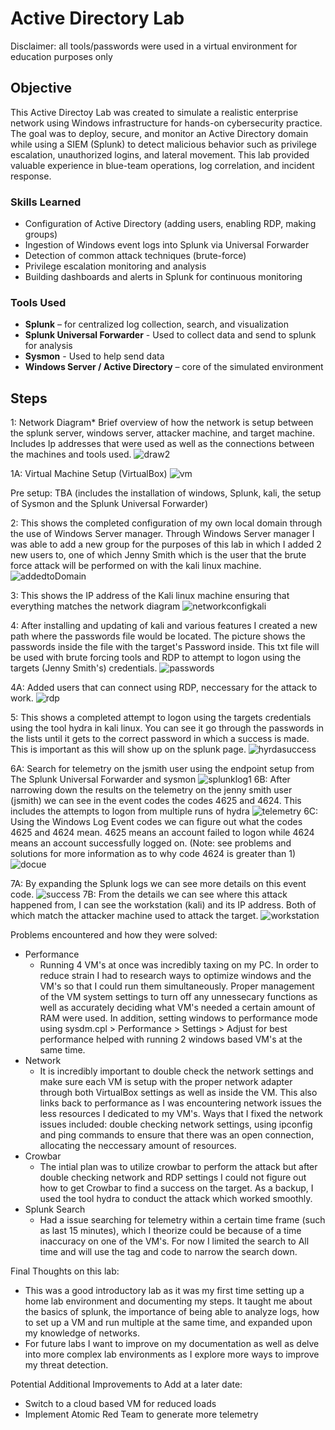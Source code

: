 # Active Directory Lab

Disclaimer: all tools/passwords were used in a virtual environment for education purposes only
## Objective

This Active Directoy Lab was created to simulate a realistic enterprise network using Windows infrastructure for hands-on cybersecurity practice. The goal was to deploy, secure, and monitor an Active Directory domain while using a SIEM (Splunk) to detect malicious behavior such as privilege escalation, unauthorized logins, and lateral movement. This lab provided valuable experience in blue-team operations, log correlation, and incident response.

### Skills Learned

- Configuration of Active Directory (adding users, enabling RDP, making groups)
- Ingestion of Windows event logs into Splunk via Universal Forwarder
- Detection of common attack techniques (brute-force)
- Privilege escalation monitoring and analysis
- Building dashboards and alerts in Splunk for continuous monitoring

### Tools Used

- **Splunk** – for centralized log collection, search, and visualization
- **Splunk Universal Forwarder** - Used to collect data and send to splunk for analysis
- **Sysmon** - Used to help send data
- **Windows Server / Active Directory** – core of the simulated environment 

  
## Steps

1: Network Diagram*
Brief overview of how the network is setup between the splunk server, windows server, attacker machine, and target machine. Includes Ip addresses that were used as well as the connections between the machines and tools used.
![draw2](https://github.com/user-attachments/assets/2cefb5ec-4a18-44cf-9cb1-e64902e8ac02)

1A: Virtual Machine Setup (VirtualBox) 
![vm](https://github.com/user-attachments/assets/aa0d578c-59ac-4383-a59d-71b351dd3a98)

Pre setup: TBA (includes the installation of windows, Splunk, kali, the setup of Sysmon and the Splunk Universal Forwarder) 

2: This shows the completed configuration of my own local domain through the use of Windows Server manager. Through Windows Server manager I was able to add a new group for the purposes of this lab in which I added 2 new users to, one of which Jenny Smith which is the user that the brute force attack will be performed on with the kali linux machine. 
![addedtoDomain](https://github.com/user-attachments/assets/072377f4-c063-4c89-94f0-89dffa3c455b)




3: This shows the IP address of the Kali linux machine ensuring that everything matches the network diagram
![networkconfigkali](https://github.com/user-attachments/assets/19707c62-6355-447c-8c7e-b0b233b5f369)




4: After installing and updating of kali and various features I created a new path where the passwords file would be located. The picture shows the passwords inside the file with the target's Password inside. This txt file will be used with brute forcing tools and RDP to attempt to logon using the targets (Jenny Smith's) credentials. 
![passwords](https://github.com/user-attachments/assets/bbdb4d5f-b3e6-4419-ac9b-4b0673bc5184)




4A: Added users that can connect using RDP, neccessary for the attack to work. 
![rdp](https://github.com/user-attachments/assets/26e06b14-1121-4e85-8976-35a8d0a74a3e)




5: This shows a completed attempt to logon using the targets credentials using the tool hydra in kali linux. You can see it go through the passwords in the lists until it gets to the correct password in which a success is made. This is important as this will show up on the splunk page. 
![hyrdasuccess](https://github.com/user-attachments/assets/43614fba-3bc6-4a45-984a-633a84eae2cc)




6A: Search for telemetry on the jsmith user using the endpoint setup from The Splunk Universal Forwarder and sysmon
![splunklog1](https://github.com/user-attachments/assets/f140490d-0bb1-4d48-b407-e4cc0a3ef1e0)
6B: After narrowing down the results on the telemetry on the jenny smith user (jsmith) we can see in the event codes the codes 4625 and 4624. This includes the attempts to logon from multiple runs of hydra 
![telemetry](https://github.com/user-attachments/assets/4ce7c453-f34d-441b-a4ef-b7814b1ff0cb)
6C: Using the Windows Log Event codes we can figure out what the codes 4625 and 4624 mean. 4625 means an account failed to logon while 4624 means an account successfully logged on. (Note: see problems and solutions for more information as to why code 4624 is greater than 1)
![docue](https://github.com/user-attachments/assets/61d4a3cc-a4c9-4b56-8b84-12ddc940db97)





7A: By expanding the Splunk logs we can see more details on this event code.
![success](https://github.com/user-attachments/assets/74734f6e-80f4-41a1-81f4-99e606ade05d)
7B: From the details we can see where this attack happened from, I can see the workstation (kali) and its IP address. Both of which match the attacker machine used to attack the target. 
![workstation](https://github.com/user-attachments/assets/afff6180-73e4-4ae1-b001-a9e8cf3d04e0)





Problems encountered and how they were solved:
  - Performance
      - Running 4 VM's at once was incredibly taxing on my PC. In order to reduce strain I had to research ways to optimize windows and the VM's so that I could run them simultaneously. Proper management of the VM system settings to turn off any unnessecary functions as well as accurately deciding what VM's needed a certain amount of RAM were used. In addition, setting windows to performance mode using sysdm.cpl > Performance > Settings > Adjust for best performance helped with running 2 windows based VM's at the same time.
  - Network
      - It is incredibly important to double check the network settings and make sure each VM is setup with the proper network adapter through both VirtualBox settings as well as inside the VM. This also links back to performance as I was encountering network issues the less resources I dedicated to my VM's. Ways that I fixed the network issues included: double checking network settings, using ipconfig and ping commands to ensure that there was an open connection, allocating the neccessary amount of resources. 
  - Crowbar
      - The intial plan was to utilize crowbar to perform the attack but after double checking network and RDP settings I could not figure out how to get Crowbar to find a success on the target. As a backup, I used the tool hydra to conduct the attack which worked smoothly.
  - Splunk Search
      - Had a issue searching for telemetry within a certain time frame (such as last 15 minutes), which I theorize could be because of a time inaccuracy on one of the VM's. For now I limited the search to All time and will use the tag and code to narrow the search down.
        
Final Thoughts on this lab: 
  - This was a good introductory lab as it was my first time setting up a home lab environment and documenting my steps. It taught me about the basics of splunk, the importance of being able to analyze logs, how to set up a VM and run multiple at the same time, and expanded upon my knowledge of networks.
  - For future labs I want to improve on my documentation as well as delve into more complex lab environments as I explore more ways to improve my threat detection.

Potential Additional Improvements to Add at a later date: 
 - Switch to a cloud based VM for reduced loads
 - Implement Atomic Red Team to generate more telemetry 





